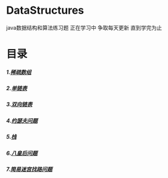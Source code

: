 # DataStructures
java数据结构和算法练习题 正在学习中 争取每天更新 直到学完为止
<h1>目录</h1>
<h5>1.<a href="https://github.com/Youkehai/DataStructures/blob/master/src/com/ykh/sparesArray/SparseArray.java">稀疏数组</a></h5>
<h5>2.<a href="https://github.com/Youkehai/DataStructures/blob/master/src/com/ykh/linkedList/SingleLinkedList/SingleLinkedListDemo.java">单链表</a></h5>
<h5>3.<a href="https://github.com/Youkehai/DataStructures/blob/master/src/com/ykh/linkedList/DoubleLinkedList/DoubleLinkedListDemo.java">双向链表</a></h5>
<h5>4.<a href="https://github.com/Youkehai/DataStructures/blob/master/src/com/ykh/linkedList/josephu/josephuDemo.java">约瑟夫问题</a></h5>
<h5>5.<a href="https://github.com/Youkehai/DataStructures/tree/master/src/com/ykh/Stack">栈</a></h5>
<h5>6.<a href="https://github.com/Youkehai/DataStructures/blob/master/src/com/ykh/recursion/Queue8.java">八皇后问题</a></h5>
<h5>7.<a href="https://github.com/Youkehai/DataStructures/blob/master/src/com/ykh/recursion/MiGong.java">简易迷宫找路问题</a></h5>
